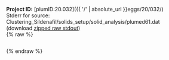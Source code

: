 **Project ID:** [plumID:20.032]({{ '/' | absolute_url }}eggs/20/032/)  
Stderr for source:  Clustering_Sildenafil/solids_setup/solid_analysis/plumed61.dat   
(download [zipped raw stdout](plumed61.dat.plumed.stdout.txt.zip))  
{% raw %}
<pre>
</pre>
{% endraw %}
